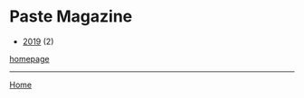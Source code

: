 # Paste Magazine

  * [2019](./paste-magazine-2019.md) (2)

[homepage](https://www.pastemagazine.com/)

----

[Home](../index.md)
